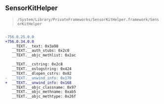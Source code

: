 ## SensorKitHelper

> `/System/Library/PrivateFrameworks/SensorKitHelper.framework/SensorKitHelper`

```diff

-756.0.25.0.0
+756.0.34.0.0
   __TEXT.__text: 0x3a98
   __TEXT.__auth_stubs: 0x2c0
   __TEXT.__objc_methlist: 0x2ac

   __TEXT.__cstring: 0x2c8
   __TEXT.__oslogstring: 0x424
   __TEXT.__dlopen_cstrs: 0x82
-  __TEXT.__unwind_info: 0x170
+  __TEXT.__unwind_info: 0x168
   __TEXT.__objc_classname: 0x97
   __TEXT.__objc_methname: 0xab5
   __TEXT.__objc_methtype: 0x26f

```

